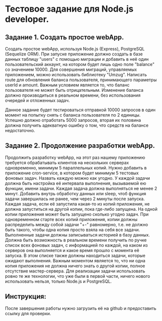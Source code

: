 # Тестовое задание для Node.js developer.

## Задание 1. Создать простое webApp.
Создать простое webApp, используя Node.js (Express), PostgreSQL (Sequelize ORM).
При запуске приложение должно создать в базе данных таблицу "users" с помощью миграции и добавить в неё один пользовательский аккаунт, на котором будет лишь одно поле "balance" со значением 10000. Для совершения миграций, управляемых приложением, можно использовать библиотеку "Umzug".
Написать route для обновления баланса пользователя, принимающего параметры userId и amount.
Важным условием является то, что баланс пользователя не может быть отрицательным.
Изменение баланса должно производиться в реальном времени, без использования очередей и отложенных задач.

Данное задание будет тестироваться отправкой 10000 запросов в один момент на попытку снять с баланса пользователя по 2 единицы. Успешно должно отработать 5000 запросов, вторая их половина должна получить адекватную ошибку о том, что средств на балансе недостаточно.

## Задание 2. Продолжение разработки webApp.
Продолжить разработку webApp, на этот раз нашему приложению требуется обрабатывать клиентов на нескольких серверах одновременно, минимум 5 параллельных копий.
Нужно добавить в приложение cron-service, в котором будет минимум 5 тестовых фоновых задач.
Назвать каждую можно как угодно.
У каждой задачи должна быть настройка её интервала выполнения, вызываемой ею функции, имени задачи.
Каждая задача должна выполняться не менее 2 минут.
Добавить внутрь обработку данных или sleep, чтоб функция задачи завершилась не ранее, чем через 2 минуты после запуска.
Каждая задача, если её запустила какая-то из копий приложения, не должна запуститься на другой копии, пока где-либо запущена.
На одной копии приложения может быть запущено сколько угодно задач.
При одновременном старте всех копий приложения, копии должны распределить между собой задачи "+-" равномерно, т.е. не должно быть такого, чтобы одна копия просто взяла на себя все задачи.
Выполненные задачи должны записываться историей в базу данных.
Должна быть возможность в реальном времени получить по ручке список всех фоновых задач, с информацией по каждой, на каком из серверов она выполняется и какое время прошло с момента её запуска. В этом списке также должны находиться задачи, которые ожидают выполнения.
Важным моментом является то, что ни одна копия приложения не должна ничего знать о другой копии, полное отсутствие мастер-сервера.
Для реализации задачи использовать ровно те же технологии, что уже были в первой части, ничего нового использовать нельзя, только Node.js и PostgreSQL.

## Инструкция:
После завершения работы нужно загрузить её на github и предоставить ссылку для проверки.
